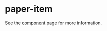 paper-item
==

See the [component page](http://polymer-project.org/docs/elements/paper-elements.html#paper-item) for more information.
